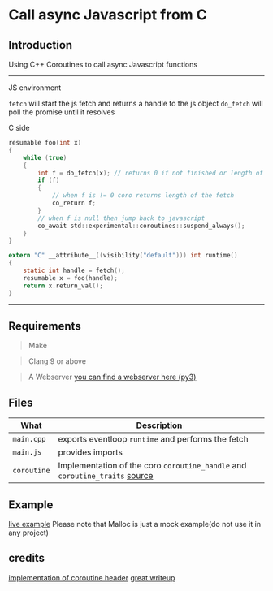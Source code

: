 # Call async Javascript from C

## Introduction 

Using C++ Coroutines to call async Javascript functions

---
JS environment

`fetch` will start the js fetch and returns a handle to the js object
`do_fetch` will poll the promise until it resolves 

C side
```C
resumable foo(int x)
{
    while (true)
    {
        int f = do_fetch(x); // returns 0 if not finished or length of response when done
        if (f)
        {
            // when f is != 0 coro returns length of the fetch
            co_return f;
        }
        // when f is null then jump back to javascript
        co_await std::experimental::coroutines::suspend_always();
    }
}

extern "C" __attribute__((visibility("default"))) int runtime()
{
    static int handle = fetch();
    resumable x = foo(handle);
    return x.return_val();
}
```

---

## Requirements

> Make

> Clang 9 or above

> A Webserver [you can find a webserver here (py3)](../server4.py)

## Files

What|Description
--------|-----------
`main.cpp` | exports eventloop `runtime` and performs the fetch 
`main.js` | provides imports
`coroutine` | Implementation of the coro `coroutine_handle` and `coroutine_traits` [source](https://github.com/emsr/cxx_coroutines)

## Example

[live example](https://k0in.github.io/wasm_stuff/coro_cpp/index.html)
Please note that Malloc is just a mock example(do not use it in any project)

## credits

[implementation of coroutine header](https://github.com/emsr/cxx_coroutines)
[great writeup](https://blog.panicsoftware.com/your-first-coroutine)
